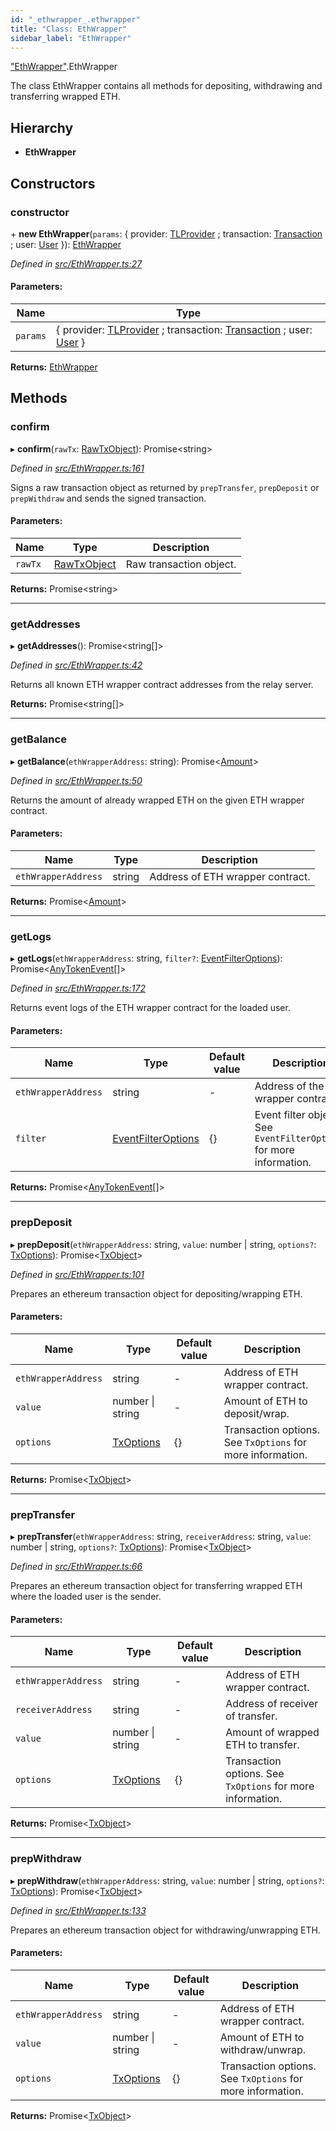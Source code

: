 ```yaml
---
id: "_ethwrapper_.ethwrapper"
title: "Class: EthWrapper"
sidebar_label: "EthWrapper"
---
```


["EthWrapper"](../modules/_ethwrapper_.md).EthWrapper

The class EthWrapper contains all methods for depositing, withdrawing and transferring wrapped ETH.

## Hierarchy

* **EthWrapper**

## Constructors

### constructor

\+ **new EthWrapper**(`params`: { provider: [TLProvider](../interfaces/_providers_tlprovider_.tlprovider.md) ; transaction: [Transaction](_transaction_.transaction.md) ; user: [User](_user_.user.md)  }): [EthWrapper](_ethwrapper_.ethwrapper.md)

*Defined in [src/EthWrapper.ts:27](https://github.com/trustlines-protocol/clientlib/blob/a897659/src/EthWrapper.ts#L27)*

#### Parameters:

Name | Type |
------ | ------ |
`params` | { provider: [TLProvider](../interfaces/_providers_tlprovider_.tlprovider.md) ; transaction: [Transaction](_transaction_.transaction.md) ; user: [User](_user_.user.md)  } |

**Returns:** [EthWrapper](_ethwrapper_.ethwrapper.md)

## Methods

### confirm

▸ **confirm**(`rawTx`: [RawTxObject](../interfaces/_typings_.rawtxobject.md)): Promise&#60;string>

*Defined in [src/EthWrapper.ts:161](https://github.com/trustlines-protocol/clientlib/blob/a897659/src/EthWrapper.ts#L161)*

Signs a raw transaction object as returned by `prepTransfer`, `prepDeposit` or `prepWithdraw`
and sends the signed transaction.

#### Parameters:

Name | Type | Description |
------ | ------ | ------ |
`rawTx` | [RawTxObject](../interfaces/_typings_.rawtxobject.md) | Raw transaction object.  |

**Returns:** Promise&#60;string>

___

### getAddresses

▸ **getAddresses**(): Promise&#60;string[]>

*Defined in [src/EthWrapper.ts:42](https://github.com/trustlines-protocol/clientlib/blob/a897659/src/EthWrapper.ts#L42)*

Returns all known ETH wrapper contract addresses from the relay server.

**Returns:** Promise&#60;string[]>

___

### getBalance

▸ **getBalance**(`ethWrapperAddress`: string): Promise&#60;[Amount](../interfaces/_typings_.amount.md)>

*Defined in [src/EthWrapper.ts:50](https://github.com/trustlines-protocol/clientlib/blob/a897659/src/EthWrapper.ts#L50)*

Returns the amount of already wrapped ETH on the given ETH wrapper contract.

#### Parameters:

Name | Type | Description |
------ | ------ | ------ |
`ethWrapperAddress` | string | Address of ETH wrapper contract.  |

**Returns:** Promise&#60;[Amount](../interfaces/_typings_.amount.md)>

___

### getLogs

▸ **getLogs**(`ethWrapperAddress`: string, `filter?`: [EventFilterOptions](../interfaces/_typings_.eventfilteroptions.md)): Promise&#60;[AnyTokenEvent](../modules/_typings_.md#anytokenevent)[]>

*Defined in [src/EthWrapper.ts:172](https://github.com/trustlines-protocol/clientlib/blob/a897659/src/EthWrapper.ts#L172)*

Returns event logs of the ETH wrapper contract for the loaded user.

#### Parameters:

Name | Type | Default value | Description |
------ | ------ | ------ | ------ |
`ethWrapperAddress` | string | - | Address of the ETH wrapper contract. |
`filter` | [EventFilterOptions](../interfaces/_typings_.eventfilteroptions.md) | {} | Event filter object. See `EventFilterOptions` for more information. |

**Returns:** Promise&#60;[AnyTokenEvent](../modules/_typings_.md#anytokenevent)[]>

___

### prepDeposit

▸ **prepDeposit**(`ethWrapperAddress`: string, `value`: number \| string, `options?`: [TxOptions](../interfaces/_typings_.txoptions.md)): Promise&#60;[TxObject](../interfaces/_typings_.txobject.md)>

*Defined in [src/EthWrapper.ts:101](https://github.com/trustlines-protocol/clientlib/blob/a897659/src/EthWrapper.ts#L101)*

Prepares an ethereum transaction object for depositing/wrapping ETH.

#### Parameters:

Name | Type | Default value | Description |
------ | ------ | ------ | ------ |
`ethWrapperAddress` | string | - | Address of ETH wrapper contract. |
`value` | number \| string | - | Amount of ETH to deposit/wrap. |
`options` | [TxOptions](../interfaces/_typings_.txoptions.md) | {} | Transaction options. See `TxOptions` for more information. |

**Returns:** Promise&#60;[TxObject](../interfaces/_typings_.txobject.md)>

___

### prepTransfer

▸ **prepTransfer**(`ethWrapperAddress`: string, `receiverAddress`: string, `value`: number \| string, `options?`: [TxOptions](../interfaces/_typings_.txoptions.md)): Promise&#60;[TxObject](../interfaces/_typings_.txobject.md)>

*Defined in [src/EthWrapper.ts:66](https://github.com/trustlines-protocol/clientlib/blob/a897659/src/EthWrapper.ts#L66)*

Prepares an ethereum transaction object for transferring wrapped ETH where the
loaded user is the sender.

#### Parameters:

Name | Type | Default value | Description |
------ | ------ | ------ | ------ |
`ethWrapperAddress` | string | - | Address of ETH wrapper contract. |
`receiverAddress` | string | - | Address of receiver of transfer. |
`value` | number \| string | - | Amount of wrapped ETH to transfer. |
`options` | [TxOptions](../interfaces/_typings_.txoptions.md) | {} | Transaction options. See `TxOptions` for more information. |

**Returns:** Promise&#60;[TxObject](../interfaces/_typings_.txobject.md)>

___

### prepWithdraw

▸ **prepWithdraw**(`ethWrapperAddress`: string, `value`: number \| string, `options?`: [TxOptions](../interfaces/_typings_.txoptions.md)): Promise&#60;[TxObject](../interfaces/_typings_.txobject.md)>

*Defined in [src/EthWrapper.ts:133](https://github.com/trustlines-protocol/clientlib/blob/a897659/src/EthWrapper.ts#L133)*

Prepares an ethereum transaction object for withdrawing/unwrapping ETH.

#### Parameters:

Name | Type | Default value | Description |
------ | ------ | ------ | ------ |
`ethWrapperAddress` | string | - | Address of ETH wrapper contract. |
`value` | number \| string | - | Amount of ETH to withdraw/unwrap. |
`options` | [TxOptions](../interfaces/_typings_.txoptions.md) | {} | Transaction options. See `TxOptions` for more information. |

**Returns:** Promise&#60;[TxObject](../interfaces/_typings_.txobject.md)>
